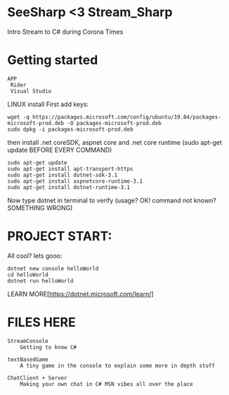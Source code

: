# SeeSharp <3 Stream_Sharp
Intro Stream to C# during Corona Times

# Getting started

	APP
	 Rider
	 Visual Studio


LINUX install
First add keys:

    wget -q https://packages.microsoft.com/config/ubuntu/19.04/packages-microsoft-prod.deb -O packages-microsoft-prod.deb
    sudo dpkg -i packages-microsoft-prod.deb

then install .net coreSDK, aspnet core and .net core runtime (sudo apt-get update BEFORE EVERY COMMAND)

    sudo apt-get update
    sudo apt-get install apt-transport-https
    sudo apt-get install dotnet-sdk-3.1
    sudo apt-get install aspnetcore-runtime-3.1
    sudo apt-get install dotnet-runtime-3.1

Now type dotnet in terminal to verify (usage? OK! command not known? SOMETHING WRONG)


# PROJECT START:
All cool? lets gooo:
   
    dotnet new console helloWorld
    cd helloWorld
    dotnet run helloWorld

LEARN MORE[https://dotnet.microsoft.com/learn/]

# FILES HERE
	
	StreamConsole
		Getting to know C#

	textBasedGame
		A tiny game in the console to explain some more in depth stuff

	ChatClient + Server
		Making your own chat in C# MSN vibes all over the place
